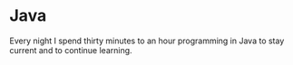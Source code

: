 # Java

Every night I spend thirty minutes to an hour programming in Java to stay current and to continue learning. 
